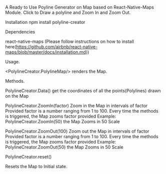 
A Ready to Use Poyline Generator on Map based on React-Native-Maps Module.
Click to Draw a polyline and Zoom In and Zoom Out.

Installation
npm install polyline-creator


Dependencies

react-native-maps
(Please follow instructions on how to install here(https://github.com/airbnb/react-native-maps/blob/master/docs/installation.md))

Usage.


<PolylineCreator.PolylineMap/> renders the Map.


Methods.

PolylineCreator.Data() get the coordinates of all the points(Polylines) drawn on the Map

PolylineCreator.ZoomIn(factor) Zoom in  the Map in intervals of factor Provided
factor is a number ranging from 1 to 100.
Every time the methods is triggered, the Map zooms factor provided
Example: PolylineCreator.ZoomIn(50) the Map Zooms in 50 Scale


PolylineCreator.ZoomOut(100) Zoom out  the Map in intervals of factor Provided
factor is a number ranging from 1 to 100.
Every time the methods is triggered, the Map zooms factor provided
Example: PolylineCreator.ZoomOut(50) the Map Zooms in 50 Scale


PolylineCreator.reset()

Resets the Map to Initial state.
